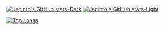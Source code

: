 [![Jacinto's GitHub stats-Dark](https://github-readme-stats.vercel.app/api?username=Jacinto27&show_icons=true&theme=dark#gh-dark-mode-only)](https://github.com/Jacinto27/github-readme-stats#gh-dark-mode-only)
[![Jacinto's GitHub stats-Light](https://github-readme-stats.vercel.app/api?username=Jacinto27&show_icons=true&theme=default#gh-light-mode-only)](https://github.com/Jacinto27/github-readme-stats#gh-light-mode-only)

[![Top Langs](https://github-readme-stats.vercel.app/api/top-langs/?username=Jacinto27&layout=compact)](https://github.com/Jacinto27/github-readme-stats)
<!---
Jacinto27/Jacinto27 is a ✨ special ✨ repository because its `README.md` (this file) appears on your GitHub profile.
You can click the Preview link to take a look at your changes.
--->
